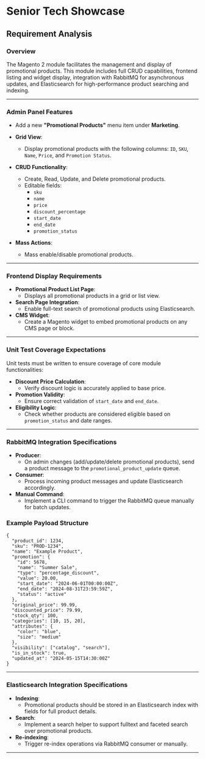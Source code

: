 # Senior Tech Showcase

## Requirement Analysis
 
### Overview

The Magento 2 module facilitates the management and display of promotional products. This module includes full CRUD capabilities, frontend listing and widget display, integration with RabbitMQ for asynchronous updates, and Elasticsearch for high-performance product searching and indexing.

---

### Admin Panel Features

- Add a new **"Promotional Products"** menu item under **Marketing**.

- **Grid View**:
    - Display promotional products with the following columns: `ID`, `SKU`, `Name`, `Price`, and `Promotion Status`.

- **CRUD Functionality**:
    - Create, Read, Update, and Delete promotional products.
    - Editable fields:
        - `sku`
        - `name`
        - `price`
        - `discount_percentage`
        - `start_date`
        - `end_date`
        - `promotion_status`
- **Mass Actions**:
    - Mass enable/disable promotional products.

---

### Frontend Display Requirements

- **Promotional Product List Page**:
    - Displays all promotional products in a grid or list view.
- **Search Page Integration**:
    - Enable full-text search of promotional products using Elasticsearch.
- **CMS Widget**:
    - Create a Magento widget to embed promotional products on any CMS page or block.

---

### Unit Test Coverage Expectations

Unit tests must be written to ensure coverage of core module functionalities:
- **Discount Price Calculation**:
    - Verify discount logic is accurately applied to base price.
- **Promotion Validity**:
    - Ensure correct validation of `start_date` and `end_date`.
- **Eligibility Logic**:
    - Check whether products are considered eligible based on `promotion_status` and date ranges.

---

### RabbitMQ Integration Specifications

- **Producer**:
    - On admin changes (add/update/delete promotional products), send a product message to the `promotional_product_update` queue.
- **Consumer**:
    - Process incoming product messages and update Elasticsearch accordingly.
- **Manual Command**:
    - Implement a CLI command to trigger the RabbitMQ queue manually for batch updates.

### Example Payload Structure

```
{
  "product_id": 1234,
  "sku": "PROD-1234",
  "name": "Example Product",
  "promotion": {
    "id": 5678,
    "name": "Summer Sale",
    "type": "percentage_discount",
    "value": 20.00,
    "start_date": "2024-06-01T00:00:00Z",
    "end_date": "2024-08-31T23:59:59Z",
    "status": "active"
  },
  "original_price": 99.99,
  "discounted_price": 79.99,
  "stock_qty": 100,
  "categories": [10, 15, 20],
  "attributes": {
    "color": "blue",
    "size": "medium"
  },
  "visibility": ["catalog", "search"],
  "is_in_stock": true,
  "updated_at": "2024-05-15T14:30:00Z"
}
```

---

### Elasticsearch Integration Specifications

- **Indexing**:
    - Promotional products should be stored in an Elasticsearch index with fields for full product details.
- **Search**:
    - Implement a search helper to support fulltext and faceted search over promotional products.
- **Re-indexing**:
    - Trigger re-index operations via RabbitMQ consumer or manually.

---
